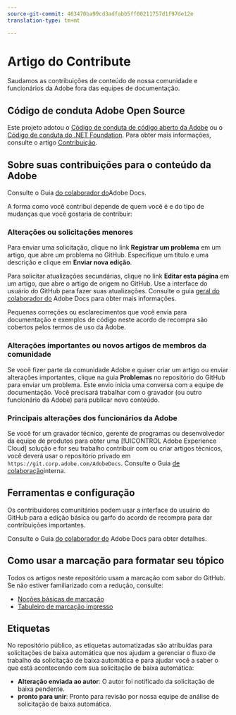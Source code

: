 ```yaml
---
source-git-commit: 463470ba99cd3adfabb5ff00211757d1f97de12e
translation-type: tm+mt

---
```

# Artigo do Contribute

Saudamos as contribuições de conteúdo de nossa comunidade e funcionários da Adobe fora das equipes de documentação.

## Código de conduta Adobe Open Source

Este projeto adotou o [Código de conduta de código aberto da Adobe](code-of-conduct.md) ou o [Código de conduta do .NET Foundation](https://dotnetfoundation.org/code-of-conduct). Para obter mais informações, consulte o artigo [Contribuição](contributing.md).

## Sobre suas contribuições para o conteúdo da Adobe

Consulte o Guia [do colaborador do](https://docs.adobe.com/help/en/contributor/contributor-guide/introduction.html)Adobe Docs.

A forma como você contribui depende de quem você é e do tipo de mudanças que você gostaria de contribuir:

### Alterações ou solicitações menores

Para enviar uma solicitação, clique no link **Registrar um problema** em um artigo, que abre um problema no GitHub. Especifique um título e uma descrição e clique em **Enviar nova edição**.

Para solicitar atualizações secundárias, clique no link **Editar esta página** em um artigo, que abre o artigo de origem no GitHub. Use a interface do usuário do GitHub para fazer suas atualizações. Consulte o guia [geral do colaborador do](https://docs.adobe.com/help/en/contributor/contributor-guide/introduction.html) Adobe Docs para obter mais informações.

Pequenas correções ou esclarecimentos que você envia para documentação e exemplos de código neste acordo de recompra são cobertos pelos termos de uso da Adobe.

### Alterações importantes ou novos artigos de membros da comunidade

Se você fizer parte da comunidade Adobe e quiser criar um artigo ou enviar alterações importantes, clique na guia **Problemas** no repositório do GitHub para enviar um problema. Este envio inicia uma conversa com a equipe de documentação. Você precisará trabalhar com o gravador (ou outro funcionário da Adobe) para publicar novo conteúdo.

<!--
If you submit a pull request with significant changes to documentation and code examples, you'll see a message in the pull request asking you to submit an online contribution license agreement (CLA). You must complete the online form before we can review your pull request.
-->

### Principais alterações dos funcionários da Adobe

Se você for um gravador técnico, gerente de programas ou desenvolvedor da equipe de produtos para obter uma [!UICONTROL Adobe Experience Cloud] solução e for seu trabalho contribuir com ou criar artigos técnicos, você deverá usar o repositório privado em `https://git.corp.adobe.com/AdobeDocs`. Consulte o Guia [de colaboração](https://docs.adobe.com/content/help/en/collaborative-doc-instructions/collaboration-guide/home.html)interna.

<!--Employees from other parts of the Adobe world should use the public repo for minor updates.-->

## Ferramentas e configuração

Os contribuidores comunitários podem usar a interface do usuário do GitHub para a edição básica ou garfo do acordo de recompra para dar contribuições importantes.

Consulte o Guia [do colaborador do](https://docs.adobe.com/help/en/contributor/contributor-guide/introduction.html) Adobe Docs para obter detalhes.

## Como usar a marcação para formatar seu tópico

Todos os artigos neste repositório usam a marcação com sabor do GitHub. Se não estiver familiarizado com a redução, consulte:

* [Noções básicas de marcação](https://help.github.com/articles/getting-started-with-writing-and-formatting-on-github/)
* [Tabuleiro de marcação impresso](https://guides.github.com/pdfs/markdown-cheatsheet-online.pdf)

## Etiquetas

No repositório público, as etiquetas automatizadas são atribuídas para solicitações de baixa automática que nos ajudam a gerenciar o fluxo de trabalho da solicitação de baixa automática e para ajudar você a saber o que está acontecendo com sua solicitação de baixa automática:

* **Alteração enviada ao autor**: O autor foi notificado da solicitação de baixa pendente.
* **pronto para unir**: Pronto para revisão por nossa equipe de análise de solicitação de baixa automática.
